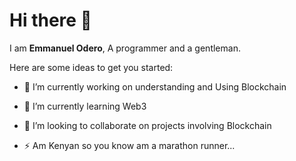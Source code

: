 # Hi there 👋
I am <strong>Emmanuel Odero</strong>, A programmer and a gentleman.

Here are some ideas to get you started:

- 🔭 I’m currently working on understanding and Using Blockchain
- 🌱 I’m currently learning Web3
- 👯 I’m looking to collaborate on projects involving Blockchain

- ⚡ Am Kenyan so you know am a marathon runner...
